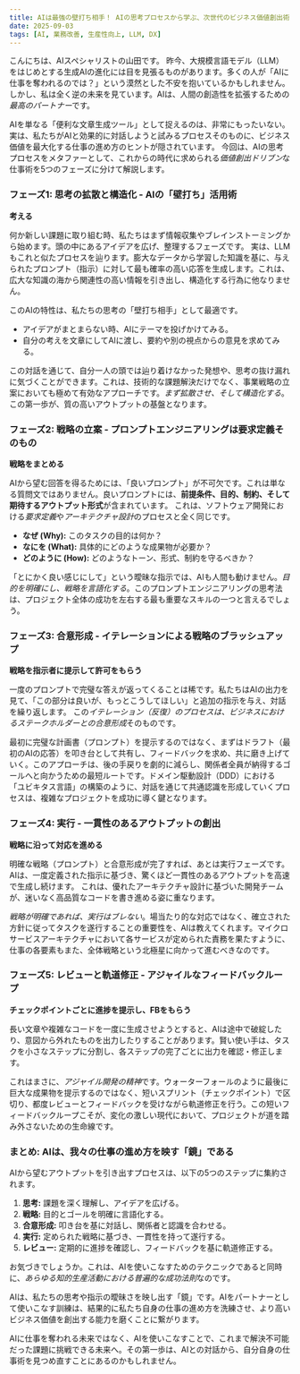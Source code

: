 ```yaml
---
title: AIは最強の壁打ち相手！ AIの思考プロセスから学ぶ、次世代のビジネス価値創出術
date: 2025-09-03
tags: [AI, 業務改善, 生産性向上, LLM, DX]
---
```


こんにちは、AIスペシャリストの山田です。
昨今、大規模言語モデル（LLM）をはじめとする生成AIの進化には目を見張るものがあります。多くの人が「AIに仕事を奪われるのでは？」という漠然とした不安を抱いているかもしれません。しかし、私は全く逆の未来を見ています。AIは、人間の創造性を拡張するための*最高のパートナー*です。

AIを単なる「便利な文章生成ツール」として捉えるのは、非常にもったいない。実は、私たちがAIと効果的に対話しようと試みるプロセスそのものに、ビジネス価値を最大化する仕事の進め方のヒントが隠されています。
今回は、AIの思考プロセスをメタファーとして、これからの時代に求められる*価値創出ドリブン*な仕事術を5つのフェーズに分けて解説します。

### フェーズ1: 思考の拡散と構造化 - AIの「壁打ち」活用術
**考える**

何か新しい課題に取り組む時、私たちはまず情報収集やブレインストーミングから始めます。頭の中にあるアイデアを広げ、整理するフェーズです。
実は、LLMもこれと似たプロセスを辿ります。膨大なデータから学習した知識を基に、与えられたプロンプト（指示）に対して最も確率の高い応答を生成します。これは、広大な知識の海から関連性の高い情報を引き出し、構造化する行為に他なりません。

このAIの特性は、私たちの思考の「壁打ち相手」として最適です。
- アイデアがまとまらない時、AIにテーマを投げかけてみる。
- 自分の考えを文章にしてAIに渡し、要約や別の視点からの意見を求めてみる。

この対話を通じて、自分一人の頭では辿り着けなかった発想や、思考の抜け漏れに気づくことができます。これは、技術的な課題解決だけでなく、事業戦略の立案においても極めて有効なアプローチです。*まず拡散させ、そして構造化する*。この第一歩が、質の高いアウトプットの基盤となります。

### フェーズ2: 戦略の立案 - プロンプトエンジニアリングは要求定義そのもの
**戦略をまとめる**

AIから望む回答を得るためには、「良いプロンプト」が不可欠です。これは単なる質問文ではありません。良いプロンプトには、**前提条件、目的、制約、そして期待するアウトプット形式**が含まれています。
これは、ソフトウェア開発における*要求定義*や*アーキテクチャ設計*のプロセスと全く同じです。

- **なぜ (Why):** このタスクの目的は何か？
- **なにを (What):** 具体的にどのような成果物が必要か？
- **どのように (How):** どのようなトーン、形式、制約を守るべきか？

「とにかく良い感じにして」という曖昧な指示では、AIも人間も動けません。*目的を明確にし、戦略を言語化する*。このプロンプトエンジニアリングの思考法は、プロジェクト全体の成功を左右する最も重要なスキルの一つと言えるでしょう。

### フェーズ3: 合意形成 - イテレーションによる戦略のブラッシュアップ
**戦略を指示者に提示して許可をもらう**

一度のプロンプトで完璧な答えが返ってくることは稀です。私たちはAIの出力を見て、「この部分は良いが、もっとこうしてほしい」と追加の指示を与え、対話を繰り返します。
この*イテレーション（反復）*のプロセスは、ビジネスにおける*ステークホルダーとの合意形成*そのものです。

最初に完璧な計画書（プロンプト）を提示するのではなく、まずはドラフト（最初のAIの応答）を叩き台として共有し、フィードバックを求め、共に磨き上げていく。このアプローチは、後の手戻りを劇的に減らし、関係者全員が納得するゴールへと向かうための最短ルートです。ドメイン駆動設計（DDD）における「ユビキタス言語」の構築のように、対話を通じて共通認識を形成していくプロセスは、複雑なプロジェクトを成功に導く鍵となります。

### フェーズ4: 実行 - 一貫性のあるアウトプットの創出
**戦略に沿って対応を進める**

明確な戦略（プロンプト）と合意形成が完了すれば、あとは実行フェーズです。AIは、一度定義された指示に基づき、驚くほど一貫性のあるアウトプットを高速で生成し続けます。
これは、優れたアーキテクチャ設計に基づいた開発チームが、迷いなく高品質なコードを書き進める姿に重なります。

*戦略が明確であれば、実行はブレない*。場当たり的な対応ではなく、確立された方針に従ってタスクを遂行することの重要性を、AIは教えてくれます。マイクロサービスアーキテクチャにおいて各サービスが定められた責務を果たすように、仕事の各要素もまた、全体戦略という北極星に向かって進むべきなのです。

### フェーズ5: レビューと軌道修正 - アジャイルなフィードバックループ
**チェックポイントごとに進捗を提示し、FBをもらう**

長い文章や複雑なコードを一度に生成させようとすると、AIは途中で破綻したり、意図から外れたものを出力したりすることがあります。賢い使い手は、タスクを小さなステップに分割し、各ステップの完了ごとに出力を確認・修正します。

これはまさに、*アジャイル開発の精神*です。ウォーターフォールのように最後に巨大な成果物を提示するのではなく、短いスプリント（チェックポイント）で区切り、都度レビューとフィードバックを受けながら軌道修正を行う。この短いフィードバックループこそが、変化の激しい現代において、プロジェクトが道を踏み外さないための生命線です。

### まとめ: AIは、我々の仕事の進め方を映す「鏡」である
AIから望むアウトプットを引き出すプロセスは、以下の5つのステップに集約されます。

1.  **思考:** 課題を深く理解し、アイデアを広げる。
2.  **戦略:** 目的とゴールを明確に言語化する。
3.  **合意形成:** 叩き台を基に対話し、関係者と認識を合わせる。
4.  **実行:** 定められた戦略に基づき、一貫性を持って遂行する。
5.  **レビュー:** 定期的に進捗を確認し、フィードバックを基に軌道修正する。

お気づきでしょうか。これは、AIを使いこなすためのテクニックであると同時に、*あらゆる知的生産活動における普遍的な成功法則*なのです。

AIは、私たちの思考や指示の曖昧さを映し出す「鏡」です。AIをパートナーとして使いこなす訓練は、結果的に私たち自身の仕事の進め方を洗練させ、より高いビジネス価値を創出する能力を磨くことに繋がります。

AIに仕事を奪われる未来ではなく、AIを使いこなすことで、これまで解決不可能だった課題に挑戦できる未来へ。その第一歩は、AIとの対話から、自分自身の仕事術を見つめ直すことにあるのかもしれません。